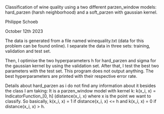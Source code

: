 Classification of wine quality using a two different parzen_window models:
hard_parzen (harsh neighborhood) and a soft_parzen with gaussian kernel.

Philippe Schoeb

October 12th 2023

The data is generated from a file named winequality.txt (data for this problem can be found online).
I separate the data in three sets: training, validation and test set.

Then, I optimise the two hyperparameters h for hard_parzen and sigma for the gaussian kernel by using the validation set.
After that, I test the best two parameters with the test set. 
This program does not output anything. The best hyperparameters are printed with their respective error rate.

Details about hard_parzen as i do not find any information about it besides the class I am taking:
It is a parzen_window model with kernel k: 
k(x_i, x) = IndicatorFunction_[0, h] (distance(x_i, x) where x is the point we want to classify. 
So basically, k(x_i, x) = 1 if distance(x_i, x) <= h and k(x_i, x) = 0 if distance(x_i, x) > h.




 
